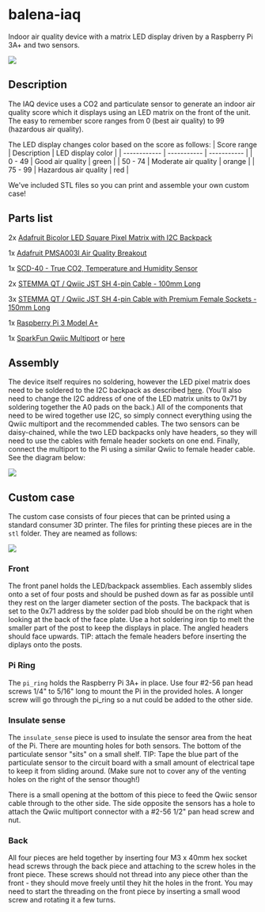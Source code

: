 # balena-iaq
Indoor air quality device with a matrix LED display driven by a Raspberry Pi 3A+ and two sensors.

![](https://raw.githubusercontent.com/balena-io-playground/balena-iaq/master/images/unit1.jpg)

## Description
The IAQ device uses a CO2 and particulate sensor to generate an indoor air quality score which it displays using an LED matrix on the front of the unit. The easy to remember score ranges from 0 (best air quality) to 99 (hazardous air quality).

The LED display changes color based on the score as follows:
| Score range | Description | LED display color | 
| ------------ | ----------- | ----------- |
| 0 - 49 | Good air quality | green |
| 50 - 74 | Moderate air quality | orange |
| 75 - 99 | Hazardous air quality | red |

We've included STL files so you can print and assemble your own custom case!

## Parts list
2x [Adafruit Bicolor LED Square Pixel Matrix with I2C Backpack](https://www.adafruit.com/product/902)

1x [Adafruit PMSA003I Air Quality Breakout](https://www.adafruit.com/product/4632)

1x [SCD-40 - True CO2, Temperature and Humidity Sensor](https://www.adafruit.com/product/5187)

2x [STEMMA QT / Qwiic JST SH 4-pin Cable - 100mm Long](https://www.adafruit.com/product/4210)

3x [STEMMA QT / Qwiic JST SH 4-pin Cable with Premium Female Sockets - 150mm Long](https://www.adafruit.com/product/4397)

1x [Raspberry Pi 3 Model A+](https://www.raspberrypi.org/products/raspberry-pi-3-model-a-plus/)

1x [SparkFun Qwiic Multiport](https://www.adafruit.com/product/4861) or [here](https://www.sparkfun.com/products/18012)

## Assembly
The device itself requires no soldering, however the LED pixel matrix does need to be soldered to the I2C backpack as described [here](https://learn.adafruit.com/adafruit-led-backpack/bi-color-8x8-matrix-assembly). (You'll also need to change the I2C address of one of the LED matrix units to 0x71 by soldering together the A0 pads on the back.) All of the components that need to be wired together use I2C, so simply connect everything using the Qwiic multiport and the recommended cables. The two sensors can be daisy-chained, while the two LED backpacks only have headers, so they will need to use the cables with female header sockets on one end. Finally, connect the multiport to the Pi using a similar Qwiic to female header cable. See the diagram below:

![](https://raw.githubusercontent.com/balena-io-playground/balena-iaq/master/images/wiring.png)

## Custom case
The custom case consists of four pieces that can be printed using a standard consumer 3D printer. The files for printing these pieces are in the `stl` folder. They are neamed as follows:

![](https://raw.githubusercontent.com/balena-io-playground/balena-iaq/master/images/case.png)

### Front
The front panel holds the LED/backpack assemblies. Each assembly slides onto a set of four posts and should be pushed down as far as possible until they rest on the larger diameter section of the posts. The backpack that is set to the 0x71 address by the solder pad blob should be on the right when looking at the back of the face plate. Use a hot soldering iron tip to melt the smaller part of the post to keep the displays in place. The angled headers should face upwards. TIP: attach the female headers before inserting the diplays onto the posts.

### Pi Ring
The `pi_ring` holds the Raspberry Pi 3A+ in place. Use four #2-56 pan head screws 1/4" to 5/16" long to mount the Pi in the provided holes. A longer screw will go through the pi_ring so a nut could be added to the other side. 

### Insulate sense
The `insulate_sense` piece is used to insulate the sensor area from the heat of the Pi. There are mounting holes for both sensors. The bottom of the particulate sensor "sits" on a small shelf. TIP: Tape the blue part of the particulate sensor to the circuit board with a small amount of electrical tape to keep it from sliding around. (Make sure not to cover any of the venting holes on the right of the sensor though!) 

There is a small opening at the bottom of this piece to feed the Qwiic sensor cable through to the other side. The side opposite the sensors has a hole to attach the Qwiic multiport connector with a #2-56 1/2" pan head screw and nut.

### Back
All four pieces are held together by inserting four M3 x 40mm hex socket head screws through the back piece and attaching to the screw holes in the front piece. These screws should not thread into any piece other than the front - they should move freely until they hit the holes in the front. You may need to start the threading on the front piece by inserting a small wood screw and rotating it a few turns.
